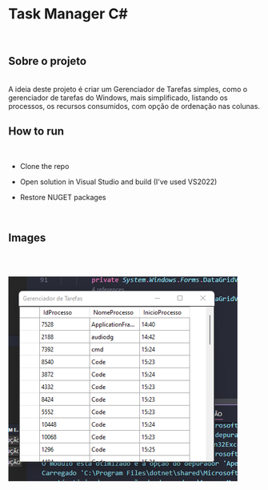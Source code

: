 #  Task Manager C#

<br/>

## Sobre o projeto
<br/>
 A ideia deste projeto é criar um Gerenciador de Tarefas simples, como o gerenciador de tarefas do Windows, mais simplificado, listando os processos, os recursos consumidos, com opção de ordenação nas colunas.


<br/>

## How to run
<br/>
  
  - Clone the repo
  - Open solution in Visual Studio and build (I've used VS2022)
  
  - Restore NUGET packages

<br/>

## Images
<br/><br/>

<img src='./src/img/Captura de tela 2022-03-14 152838.png'>
